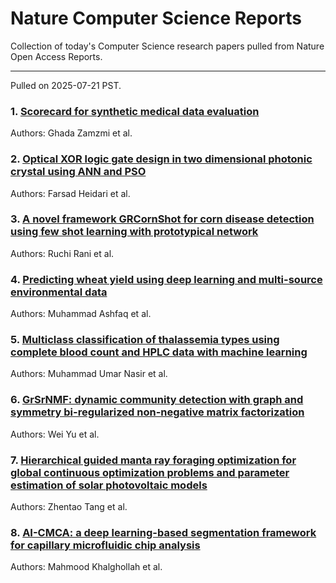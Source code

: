 # Nature Computer Science Reports

Collection of today's Computer Science research papers pulled from Nature Open Access Reports.

---

Pulled on 2025-07-21 PST.

### 1. [Scorecard for synthetic medical data evaluation](https://www.nature.com/articles/s44172-025-00450-1)

Authors: Ghada Zamzmi et al.

### 2. [Optical XOR logic gate design in two dimensional photonic crystal using ANN and PSO](https://www.nature.com/articles/s41598-025-12146-9)

Authors: Farsad Heidari et al.

### 3. [A novel framework GRCornShot for corn disease detection using few shot learning with prototypical network](https://www.nature.com/articles/s41598-025-10870-w)

Authors: Ruchi Rani et al.

### 4. [Predicting wheat yield using deep learning and multi-source environmental data](https://www.nature.com/articles/s41598-025-11780-7)

Authors: Muhammad Ashfaq et al.

### 5. [Multiclass classification of thalassemia types using complete blood count and HPLC data with machine learning](https://www.nature.com/articles/s41598-025-06594-6)

Authors: Muhammad Umar Nasir et al.

### 6. [GrSrNMF: dynamic community detection with graph and symmetry bi-regularized non-negative matrix factorization](https://www.nature.com/articles/s41598-025-09996-8)

Authors: Wei Yu et al.

### 7. [Hierarchical guided manta ray foraging optimization for global continuous optimization problems and parameter estimation of solar photovoltaic models](https://www.nature.com/articles/s41598-025-90867-7)

Authors: Zhentao Tang et al.

### 8. [AI-CMCA: a deep learning-based segmentation framework for capillary microfluidic chip analysis](https://www.nature.com/articles/s41598-025-11508-7)

Authors: Mahmood Khalghollah et al.

